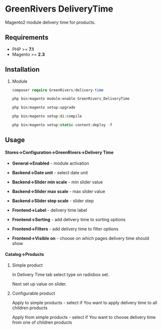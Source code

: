 # GreenRivers DeliveryTime

Magento2 module delivery time for products.

## Requirements

* PHP >= **7.1**
* Magento >= **2.3**

## Installation

1. Module

    ```php
    composer require GreenRivers/delivery-time
    
    php bin/magento module:enable GreenRivers_DeliveryTime
    
    php bin/magento setup:upgrade
    
    php bin/magento setup:di:compile
    
    php bin/magento setup:static-content:deploy -f
    ```

## Usage

#### **Stores->Configuration->GreenRivers->Delivery Time**

* **General->Enabled** - module activation


* **Backend->Date unit** - select date unit
* **Backend->Slider min scale** - min slider value
* **Backend->Slider max scale** - max slider value 
* **Backend->Slider step scale** - slider step 


* **Frontend->Label** - delivery time label
* **Frontend->Sorting** - add delivery time to sorting options 
* **Frontend->Filters** - add delivery time to filter options
* **Frontend->Visible on** - choose on which pages delivery time should show

#### Catalog->Products

1. Simple product

    In Delivery Time tab select type on radiobox set.
    
    Next set up value on slider.

2. Configurable product

    Apply to simple products - select if You want to apply delivery time to all children products
    
    Apply from simple products - select if You want to choose delivery time from one of children products